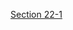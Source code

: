[Section 22-1](https://hvinnn.tistory.com/entry/AWS-Section-22-1-AWS-%EC%84%9C%EB%B2%84%EB%A6%AC%EC%8A%A4-DynamoDB) 
